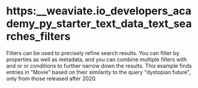# https:\_\_weaviate.io_developers_academy_py_starter_text_data_text_searches_filters

Filters can be used to precisely refine search results. You can filter by properties as well as metadata, and you can combine multiple filters with and or or conditions to further narrow down the results. This example finds entries in "Movie" based on their similarity to the query "dystopian future", only from those released after 2020.
